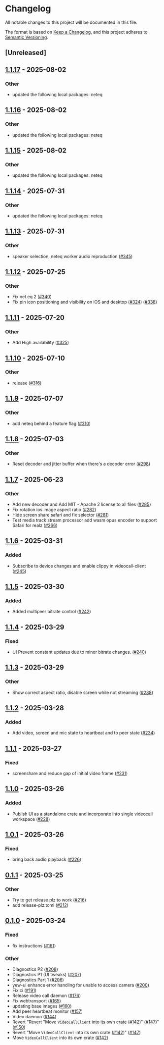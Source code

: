 # Changelog

All notable changes to this project will be documented in this file.

The format is based on [Keep a Changelog](https://keepachangelog.com/en/1.0.0/),
and this project adheres to [Semantic Versioning](https://semver.org/spec/v2.0.0.html).

## [Unreleased]

## [1.1.17](https://github.com/security-union/videocall-rs/compare/videocall-client-v1.1.16...videocall-client-v1.1.17) - 2025-08-02

### Other

- updated the following local packages: neteq

## [1.1.16](https://github.com/security-union/videocall-rs/compare/videocall-client-v1.1.15...videocall-client-v1.1.16) - 2025-08-02

### Other

- updated the following local packages: neteq

## [1.1.15](https://github.com/security-union/videocall-rs/compare/videocall-client-v1.1.14...videocall-client-v1.1.15) - 2025-08-02

### Other

- updated the following local packages: neteq

## [1.1.14](https://github.com/security-union/videocall-rs/compare/videocall-client-v1.1.13...videocall-client-v1.1.14) - 2025-07-31

### Other

- updated the following local packages: neteq

## [1.1.13](https://github.com/security-union/videocall-rs/compare/videocall-client-v1.1.12...videocall-client-v1.1.13) - 2025-07-31

### Other

- speaker selection, neteq worker audio reproduction ([#345](https://github.com/security-union/videocall-rs/pull/345))

## [1.1.12](https://github.com/security-union/videocall-rs/compare/videocall-client-v1.1.11...videocall-client-v1.1.12) - 2025-07-25

### Other

- Fix net eq 2 ([#340](https://github.com/security-union/videocall-rs/pull/340))
- Fix pin icon positioning and visibility on iOS and desktop ([#324](https://github.com/security-union/videocall-rs/pull/324)) ([#338](https://github.com/security-union/videocall-rs/pull/338))

## [1.1.11](https://github.com/security-union/videocall-rs/compare/videocall-client-v1.1.10...videocall-client-v1.1.11) - 2025-07-20

### Other

- Add High availability ([#325](https://github.com/security-union/videocall-rs/pull/325))

## [1.1.10](https://github.com/security-union/videocall-rs/compare/videocall-client-v1.1.9...videocall-client-v1.1.10) - 2025-07-10

### Other

- release ([#316](https://github.com/security-union/videocall-rs/pull/316))

## [1.1.9](https://github.com/security-union/videocall-rs/compare/videocall-client-v1.1.8...videocall-client-v1.1.9) - 2025-07-07

### Other

- add neteq behind a feature flag ([#310](https://github.com/security-union/videocall-rs/pull/310))

## [1.1.8](https://github.com/security-union/videocall-rs/compare/videocall-client-v1.1.7...videocall-client-v1.1.8) - 2025-07-03

### Other

- Reset decoder and jitter buffer when there's a decoder error ([#298](https://github.com/security-union/videocall-rs/pull/298))

## [1.1.7](https://github.com/security-union/videocall-rs/compare/videocall-client-v1.1.6...videocall-client-v1.1.7) - 2025-06-23

### Other

- Add new decoder and Add MIT - Apache 2 license to all files ([#285](https://github.com/security-union/videocall-rs/pull/285))
- Fix rotation ios image aspect ratio ([#282](https://github.com/security-union/videocall-rs/pull/282))
- Hide screen share safari and fix selector ([#281](https://github.com/security-union/videocall-rs/pull/281))
- Test media track stream processor add wasm opus encoder to support Safari for realz ([#266](https://github.com/security-union/videocall-rs/pull/266))

## [1.1.6](https://github.com/security-union/videocall-rs/compare/videocall-client-v1.1.5...videocall-client-v1.1.6) - 2025-03-31

### Added

- Subscribe to device changes and enable clippy in videocall-client ([#245](https://github.com/security-union/videocall-rs/pull/245))

## [1.1.5](https://github.com/security-union/videocall-rs/compare/videocall-client-v1.1.4...videocall-client-v1.1.5) - 2025-03-30

### Added

- Added multipeer bitrate control ([#242](https://github.com/security-union/videocall-rs/pull/242))

## [1.1.4](https://github.com/security-union/videocall-rs/compare/videocall-client-v1.1.3...videocall-client-v1.1.4) - 2025-03-29

### Fixed

- UI Prevent constant updates due to minor bitrate changes. ([#240](https://github.com/security-union/videocall-rs/pull/240))

## [1.1.3](https://github.com/security-union/videocall-rs/compare/videocall-client-v1.1.2...videocall-client-v1.1.3) - 2025-03-29

### Other

- Show correct aspect ratio, disable screen while not streaming ([#238](https://github.com/security-union/videocall-rs/pull/238))

## [1.1.2](https://github.com/security-union/videocall-rs/compare/videocall-client-v1.1.1...videocall-client-v1.1.2) - 2025-03-28

### Added

- Add video, screen and mic state to heartbeat and to peer state ([#234](https://github.com/security-union/videocall-rs/pull/234))

## [1.1.1](https://github.com/security-union/videocall-rs/compare/videocall-client-v1.1.0...videocall-client-v1.1.1) - 2025-03-27

### Fixed

- screenshare and reduce gap of initial video frame ([#231](https://github.com/security-union/videocall-rs/pull/231))

## [1.1.0](https://github.com/security-union/videocall-rs/compare/videocall-client-v1.0.1...videocall-client-v1.1.0) - 2025-03-26

### Added

- Publish UI as a standalone crate and incorporate into single videocall workspace ([#228](https://github.com/security-union/videocall-rs/pull/228))

## [1.0.1](https://github.com/security-union/videocall-rs/compare/videocall-client-v1.0.0...videocall-client-v1.0.1) - 2025-03-26

### Fixed

- bring back audio playback ([#226](https://github.com/security-union/videocall-rs/pull/226))

## [0.1.1](https://github.com/security-union/videocall-rs/compare/videocall-client-v0.1.0...videocall-client-v0.1.1) - 2025-03-25

### Other

- Try to get release plz to work ([#216](https://github.com/security-union/videocall-rs/pull/216))
- add release-plz.toml ([#212](https://github.com/security-union/videocall-rs/pull/212))

## [0.1.0](https://github.com/security-union/videocall-rs/releases/tag/videocall-client-v0.1.0) - 2025-03-24

### Fixed

- fix instructions ([#161](https://github.com/security-union/videocall-rs/pull/161))

### Other

- Diagnostics P2 ([#208](https://github.com/security-union/videocall-rs/pull/208))
- Diagnostics P1 (UI tweaks) ([#207](https://github.com/security-union/videocall-rs/pull/207))
- Diagnostics Part 1 ([#206](https://github.com/security-union/videocall-rs/pull/206))
- yew-ui enhance error handling for unable to access camera ([#200](https://github.com/security-union/videocall-rs/pull/200))
- Fix ci ([#191](https://github.com/security-union/videocall-rs/pull/191))
- Release video call daemon ([#176](https://github.com/security-union/videocall-rs/pull/176))
- Fix webtransport ([#165](https://github.com/security-union/videocall-rs/pull/165))
- updating base images ([#160](https://github.com/security-union/videocall-rs/pull/160))
- Add peer heartbeat monitor ([#157](https://github.com/security-union/videocall-rs/pull/157))
- Video daemon ([#144](https://github.com/security-union/videocall-rs/pull/144))
- Revert "Revert "Move `VideoCallClient` into its own crate ([#142](https://github.com/security-union/videocall-rs/pull/142))" ([#147](https://github.com/security-union/videocall-rs/pull/147))" ([#150](https://github.com/security-union/videocall-rs/pull/150))
- Revert "Move `VideoCallClient` into its own crate ([#142](https://github.com/security-union/videocall-rs/pull/142))" ([#147](https://github.com/security-union/videocall-rs/pull/147))
- Move `VideoCallClient` into its own crate ([#142](https://github.com/security-union/videocall-rs/pull/142))
